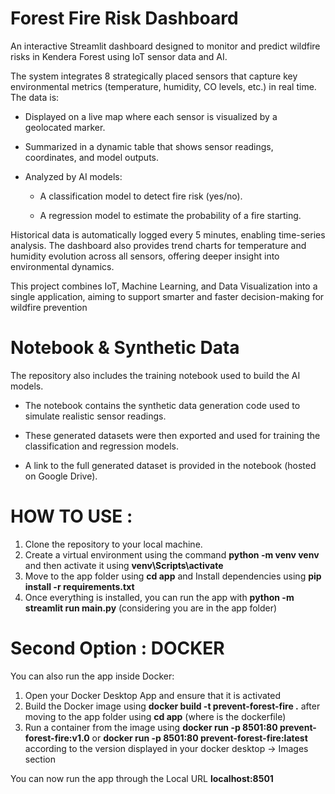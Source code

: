 # Forest Fire Risk Dashboard

An interactive Streamlit dashboard designed to monitor and predict wildfire risks in Kendera Forest using IoT sensor data and AI.

The system integrates 8 strategically placed sensors that capture key environmental metrics (temperature, humidity, CO levels, etc.) in real time. The data is:

- Displayed on a live map where each sensor is visualized by a geolocated marker.

- Summarized in a dynamic table that shows sensor readings, coordinates, and model outputs.

- Analyzed by AI models:

  - A classification model to detect fire risk (yes/no).

  - A regression model to estimate the probability of a fire starting.

Historical data is automatically logged every 5 minutes, enabling time-series analysis. The dashboard also provides trend charts for temperature and humidity evolution across all sensors, offering deeper insight into environmental dynamics.

This project combines IoT, Machine Learning, and Data Visualization into a single application, aiming to support smarter and faster decision-making for wildfire prevention

# Notebook & Synthetic Data

The repository also includes the training notebook used to build the AI models.

- The notebook contains the synthetic data generation code used to simulate realistic sensor readings.

- These generated datasets were then exported and used for training the classification and regression models.

- A link to the full generated dataset is provided in the notebook (hosted on Google Drive).

# HOW TO USE :
1. Clone the repository to your local machine.
2. Create a virtual environment using the command **python -m venv venv** and then activate it using **venv\Scripts\activate**
3. Move to the app folder using **cd app** and Install dependencies using **pip install -r requirements.txt**
4. Once everything is installed, you can run the app with **python -m streamlit run main.py** (considering you are in the app folder)

# Second Option : DOCKER
You can also run the app inside Docker:
1. Open your Docker Desktop App and ensure that it is activated
2. Build the Docker image using **docker build -t prevent-forest-fire .** after moving to the app folder using **cd app** (where is the dockerfile)
3. Run a container from the image using **docker run -p 8501:80 prevent-forest-fire:v1.0** or **docker run -p 8501:80 prevent-forest-fire:latest** according to the version displayed in your docker desktop -> Images section

You can now run the app through the Local URL **localhost:8501**
